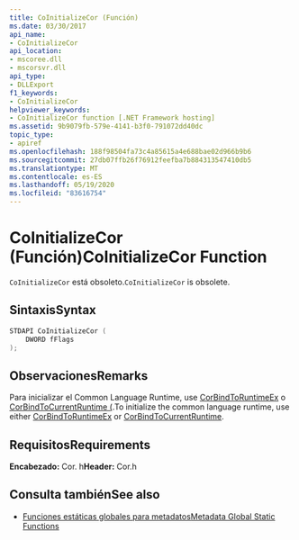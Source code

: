 ```yaml
---
title: CoInitializeCor (Función)
ms.date: 03/30/2017
api_name:
- CoInitializeCor
api_location:
- mscoree.dll
- mscorsvr.dll
api_type:
- DLLExport
f1_keywords:
- CoInitializeCor
helpviewer_keywords:
- CoInitializeCor function [.NET Framework hosting]
ms.assetid: 9b9079fb-579e-4141-b3f0-791072dd40dc
topic_type:
- apiref
ms.openlocfilehash: 188f98504fa73c4a85615a4e688bae02d966b9b6
ms.sourcegitcommit: 27db07ffb26f76912feefba7b884313547410db5
ms.translationtype: MT
ms.contentlocale: es-ES
ms.lasthandoff: 05/19/2020
ms.locfileid: "83616754"
---
```

# <a name="coinitializecor-function"></a><span data-ttu-id="6c3e8-102">CoInitializeCor (Función)</span><span class="sxs-lookup"><span data-stu-id="6c3e8-102">CoInitializeCor Function</span></span>
<span data-ttu-id="6c3e8-103">`CoInitializeCor` está obsoleto.</span><span class="sxs-lookup"><span data-stu-id="6c3e8-103">`CoInitializeCor` is obsolete.</span></span>  
  
## <a name="syntax"></a><span data-ttu-id="6c3e8-104">Sintaxis</span><span class="sxs-lookup"><span data-stu-id="6c3e8-104">Syntax</span></span>  
  
```cpp  
STDAPI CoInitializeCor (  
    DWORD fFlags  
);  
```  
  
## <a name="remarks"></a><span data-ttu-id="6c3e8-105">Observaciones</span><span class="sxs-lookup"><span data-stu-id="6c3e8-105">Remarks</span></span>  
 <span data-ttu-id="6c3e8-106">Para inicializar el Common Language Runtime, use [CorBindToRuntimeEx](../../../../docs/framework/unmanaged-api/hosting/corbindtoruntimeex-function.md) o [CorBindToCurrentRuntime (](corbindtocurrentruntime-function.md).</span><span class="sxs-lookup"><span data-stu-id="6c3e8-106">To initialize the common language runtime, use either [CorBindToRuntimeEx](../../../../docs/framework/unmanaged-api/hosting/corbindtoruntimeex-function.md) or [CorBindToCurrentRuntime](corbindtocurrentruntime-function.md).</span></span>  
  
## <a name="requirements"></a><span data-ttu-id="6c3e8-107">Requisitos</span><span class="sxs-lookup"><span data-stu-id="6c3e8-107">Requirements</span></span>  
 <span data-ttu-id="6c3e8-108">**Encabezado:** Cor. h</span><span class="sxs-lookup"><span data-stu-id="6c3e8-108">**Header:** Cor.h</span></span>  
  
## <a name="see-also"></a><span data-ttu-id="6c3e8-109">Consulta también</span><span class="sxs-lookup"><span data-stu-id="6c3e8-109">See also</span></span>

- [<span data-ttu-id="6c3e8-110">Funciones estáticas globales para metadatos</span><span class="sxs-lookup"><span data-stu-id="6c3e8-110">Metadata Global Static Functions</span></span>](../metadata/metadata-global-static-functions.md)
